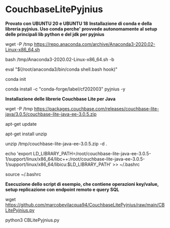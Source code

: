 # CouchbaseLitePyjnius

**Provato con UBUNTU 20 e UBUNTU 18**
**Installazione di conda e della libreria pyjnius. Uso conda perche' provvede autonomamente al setup delle principali lib python e del jdk per pyjnius**

wget -P /tmp https://repo.anaconda.com/archive/Anaconda3-2020.02-Linux-x86_64.sh

bash /tmp/Anaconda3-2020.02-Linux-x86_64.sh -b

eval "$(/root/anaconda3/bin/conda shell.bash hook)"

conda init

conda install -c "conda-forge/label/cf202003" pyjnius -y

**Installazione delle librerie Couchbase Lite per Java**

wget -P /tmp https://packages.couchbase.com/releases/couchbase-lite-java/3.0.5/couchbase-lite-java-ee-3.0.5.zip

apt-get update

apt-get install unzip

unzip /tmp/couchbase-lite-java-ee-3.0.5.zip -d .

echo 'export LD_LIBRARY_PATH=/root/couchbase-lite-java-ee-3.0.5-1/support/linux/x86_64/libc++:/root/couchbase-lite-java-ee-3.0.5-1/support/linux/x86_64/libicu:$LD_LIBRARY_PATH' >> ~/.bashrc

source ~/.bashrc

**Esecuzione dello script di esempio, che contiene operazioni key/value, setup replicazione con endpoint remoto e query SQL**

wget https://github.com/marcobevilacqua94/CouchbaseLitePyjnius/raw/main/CBLitePyjnius.py

python3 CBLitePyjnius.py
